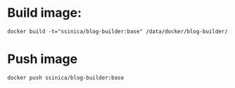 # Build image:

```
docker build -t="ssinica/blog-builder:base" /data/docker/blog-builder/
```

# Push image

```
docker push ssinica/blog-builder:base
```